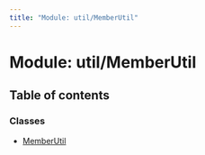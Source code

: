 ```yaml
---
title: "Module: util/MemberUtil"
---
```


# Module: util/MemberUtil

## Table of contents

### Classes

- [MemberUtil](../classes/util_memberutil.memberutil.md)
